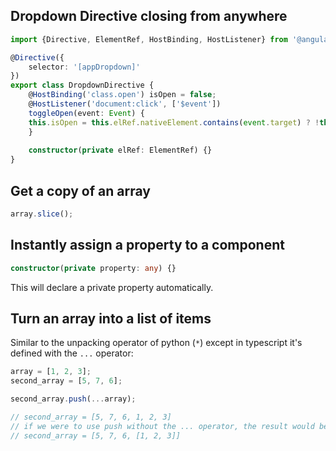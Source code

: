 ## Dropdown Directive closing from anywhere
```Typescript
import {Directive, ElementRef, HostBinding, HostListener} from '@angular/core';

@Directive({
	selector: '[appDropdown]'
})
export class DropdownDirective {
	@HostBinding('class.open') isOpen = false;
	@HostListener('document:click', ['$event'])
	toggleOpen(event: Event) {
	this.isOpen = this.elRef.nativeElement.contains(event.target) ? !this.isOpen : false;
	}
	
	constructor(private elRef: ElementRef) {}
}
```

## Get a copy of an array
```Typescript
array.slice();
```

## Instantly assign a property to a component
```Typescript
constructor(private property: any) {}
```
This will declare a private property automatically.

## Turn an array into a list of items
Similar to the unpacking operator of python (`*`) except in typescript it's defined with the `...` operator:
```Typescript
array = [1, 2, 3];
second_array = [5, 7, 6];

second_array.push(...array);

// second_array = [5, 7, 6, 1, 2, 3]
// if we were to use push without the ... operator, the result would be:
// second_array = [5, 7, 6, [1, 2, 3]]
```